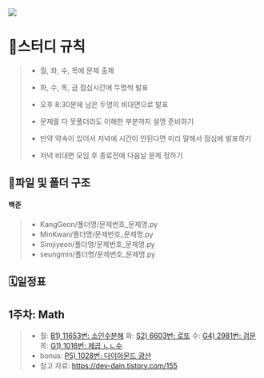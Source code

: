 <img src="https://capsule-render.vercel.app/api?type=waving&color=auto&height=200&section=header&text=알고리즘&fontSize=90" />

# 🚩스터디 규칙
>* 월, 화, 수, 목에 문제 출제
>
>
>* 화, 수, 목, 금 점심시간에 두명씩 발표
>
>
>* 오후 8:30분에 남은 두명이 비대면으로 발표
>
>
>* 문제를 다 못풀더라도 이해한 부분까지 설명 준비하기
>
>
>* 만약 약속이 있어서 저녁에 시간이 안된다면 미리 말해서 점심에 발표하기
>
>
>* 저녁 비대면 모임 후 종료전에 다음날 문제 정하기

## 📁파일 및 폴더 구조
#### 백준

>- KangGeon/폴더명/문제번호_문제명.py
>- MinKwan/폴더명/문제번호_문제명.py
>- Simjiyeon/폴더명/문제번호_문제명.py
>- seungmin/폴더명/문제번호_문제명.py


## 🗓️일정표
## 1주차: Math
>- 월: [B1) 11653번: 소인수분해](https://www.acmicpc.net/problem/11653) 화: [S2) 6603번: 로또](https://www.acmicpc.net/problem/6603) 수: [G4) 2981번: 검문](https://www.acmicpc.net/problem/2981) 목: [G1) 1016번: 제곱 ㄴㄴ수](https://www.acmicpc.net/problem/1016)
>- bonus: [P5) 1028번: 다이아몬드 광산](https://www.acmicpc.net/problem/1028)
>- 참고 자료: https://dev-dain.tistory.com/155
